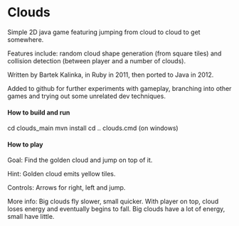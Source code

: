 Clouds
======

Simple 2D java game featuring jumping from cloud to cloud to get somewhere.

Features include: random cloud shape generation (from square tiles) and  collision detection (between player and a number of clouds).

Written by Bartek Kalinka, in Ruby in 2011, then ported to Java in 2012.  

Added to github for further experiments with gameplay, branching into other games and trying out some unrelated dev techniques.

#### How to build and run

cd clouds_main
mvn install
cd ..
clouds.cmd (on windows)

#### How to play

Goal: Find the golden cloud and jump on top of it. 

Hint: Golden cloud emits yellow tiles. 

Controls: Arrows for right, left and jump. 

More info: Big clouds fly slower, small quicker. With player on top, cloud loses energy 
and eventually begins to fall. Big clouds have a lot of energy, small have little. 
